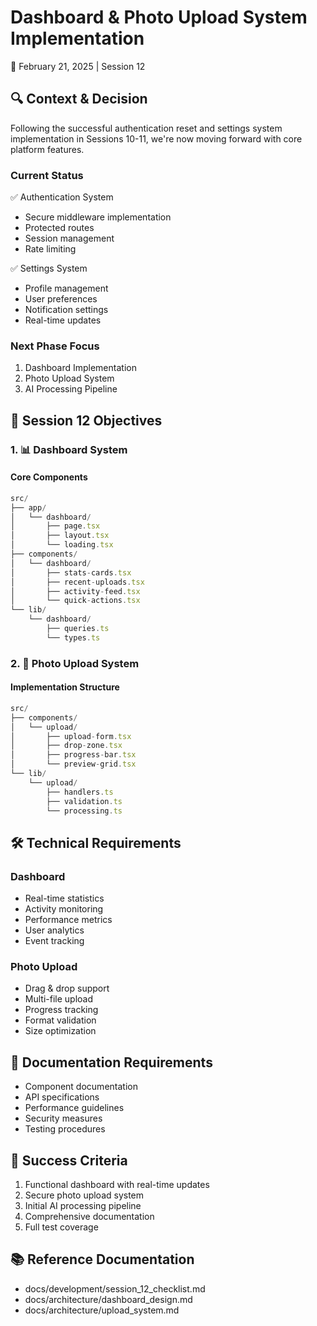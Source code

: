 # Dashboard & Photo Upload System Implementation
📅 February 21, 2025 | Session 12

## 🔍 Context & Decision
Following the successful authentication reset and settings system implementation in Sessions 10-11, we're now moving forward with core platform features.

### Current Status
✅ Authentication System
- Secure middleware implementation
- Protected routes
- Session management
- Rate limiting

✅ Settings System
- Profile management
- User preferences
- Notification settings
- Real-time updates

### Next Phase Focus
1. Dashboard Implementation
2. Photo Upload System
3. AI Processing Pipeline

## 🎯 Session 12 Objectives

### 1. 📊 Dashboard System

#### Core Components
```typescript
src/
├── app/
│   └── dashboard/
│       ├── page.tsx
│       ├── layout.tsx
│       └── loading.tsx
├── components/
│   └── dashboard/
│       ├── stats-cards.tsx
│       ├── recent-uploads.tsx
│       ├── activity-feed.tsx
│       └── quick-actions.tsx
└── lib/
    └── dashboard/
        ├── queries.ts
        └── types.ts
```

### 2. 📸 Photo Upload System

#### Implementation Structure
```typescript
src/
├── components/
│   └── upload/
│       ├── upload-form.tsx
│       ├── drop-zone.tsx
│       ├── progress-bar.tsx
│       └── preview-grid.tsx
└── lib/
    └── upload/
        ├── handlers.ts
        ├── validation.ts
        └── processing.ts
```

## 🛠️ Technical Requirements

### Dashboard
- Real-time statistics
- Activity monitoring
- Performance metrics
- User analytics
- Event tracking

### Photo Upload
- Drag & drop support
- Multi-file upload
- Progress tracking
- Format validation
- Size optimization

## 📝 Documentation Requirements
- Component documentation
- API specifications
- Performance guidelines
- Security measures
- Testing procedures

## 🎯 Success Criteria
1. Functional dashboard with real-time updates
2. Secure photo upload system
3. Initial AI processing pipeline
4. Comprehensive documentation
5. Full test coverage

## 📚 Reference Documentation
- docs/development/session_12_checklist.md
- docs/architecture/dashboard_design.md
- docs/architecture/upload_system.md 